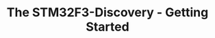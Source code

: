 ---
title: "The STM32F3-Discovery - Getting Started"
categories:
  - Embedded
tags:
  - vscode
  - embedded
  - interrupt 
  - stm32
  - cubemx
--- 